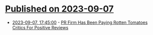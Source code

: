 # [Published on 2023-09-07](index.md)

* [2023-09-07, 17:45:00](https://entertainment.slashdot.org/story/23/09/07/1740244/pr-firm-has-been-paying-rotten-tomatoes-critics-for-positive-reviews?utm_source=rss1.0mainlinkanon&utm_medium=feed) - [PR Firm Has Been Paying Rotten Tomatoes Critics For Positive Reviews](https://entertainment.slashdot.org/story/23/09/07/1740244/pr-firm-has-been-paying-rotten-tomatoes-critics-for-positive-reviews?utm_source=rss1.0mainlinkanon&utm_medium=feed)
